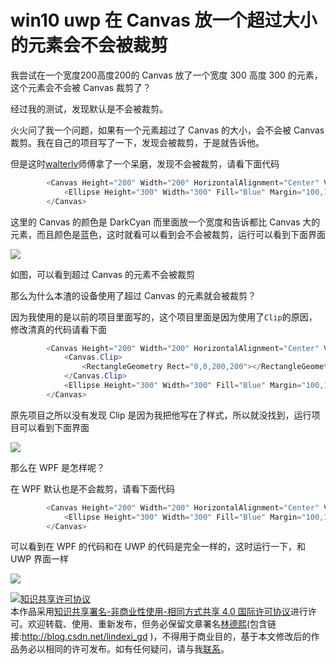 # win10 uwp 在 Canvas 放一个超过大小的元素会不会被裁剪

我尝试在一个宽度200高度200的 Canvas 放了一个宽度 300 高度 300 的元素，这个元素会不会被 Canvas 裁剪了？

经过我的测试，发现默认是不会被裁剪。

<!--more-->
<!-- csdn -->

火火问了我一个问题，如果有一个元素超过了 Canvas 的大小，会不会被 Canvas 裁剪。我在自己的项目写了一下，发现会被裁剪，于是就告诉他。

但是这时[walterlv](https://walterlv.github.io/ )师傅拿了一个呆磨，发现不会被裁剪，请看下面代码

```csharp
        <Canvas Height="200" Width="200" HorizontalAlignment="Center" VerticalAlignment="Center" Background="DarkCyan">
            <Ellipse Height="300" Width="300" Fill="Blue" Margin="100,100,100,100" />
        </Canvas>
```

这里的 Canvas 的颜色是 DarkCyan 而里面放一个宽度和告诉都比 Canvas 大的元素，而且颜色是蓝色，这时就看可以看到会不会被裁剪，运行可以看到下面界面

<!-- ![](image/win10 uwp 在 Canvas 放一个超过大小的元素会不会被裁剪/win10 uwp 在 Canvas 放一个超过大小的元素会不会被裁剪0.png) -->

![](http://7xqpl8.com1.z0.glb.clouddn.com/lindexi%2F20187248521794)

如图，可以看到超过 Canvas 的元素不会被裁剪

那么为什么本渣的设备使用了超过 Canvas 的元素就会被裁剪？

因为我使用的是以前的项目里面写的，这个项目里面是因为使用了`Clip`的原因，修改清真的代码请看下面

```csharp
        <Canvas Height="200" Width="200" HorizontalAlignment="Center" VerticalAlignment="Center" Background="DarkCyan">
            <Canvas.Clip>
                <RectangleGeometry Rect="0,0,200,200"></RectangleGeometry>
            </Canvas.Clip>
            <Ellipse Height="300" Width="300" Fill="Blue" Margin="100,100,100,100" />
        </Canvas>
```

原先项目之所以没有发现 Clip 是因为我把他写在了样式，所以就没找到，运行项目可以看到下面界面

<!-- ![](image/win10 uwp 在 Canvas 放一个超过大小的元素会不会被裁剪/win10 uwp 在 Canvas 放一个超过大小的元素会不会被裁剪1.png) -->

![](http://7xqpl8.com1.z0.glb.clouddn.com/lindexi%2F201872485418713)

那么在 WPF 是怎样呢？

在 WPF 默认也是不会裁剪，请看下面代码

```csharp
        <Canvas Height="200" Width="200" HorizontalAlignment="Center" VerticalAlignment="Center" Background="DarkCyan">
            <Ellipse Height="300" Width="300" Fill="Blue" Margin="100,100,100,100" />
        </Canvas>
```

可以看到在 WPF 的代码和在 UWP 的代码是完全一样的，这时运行一下，和 UWP 界面一样

<!-- ![](image/win10 uwp 在 Canvas 放一个超过大小的元素会不会被裁剪/win10 uwp 在 Canvas 放一个超过大小的元素会不会被裁剪2.png) -->

![](http://7xqpl8.com1.z0.glb.clouddn.com/lindexi%2F201872485820743)

<a rel="license" href="http://creativecommons.org/licenses/by-nc-sa/4.0/"><img alt="知识共享许可协议" style="border-width:0" src="https://licensebuttons.net/l/by-nc-sa/4.0/88x31.png" /></a><br />本作品采用<a rel="license" href="http://creativecommons.org/licenses/by-nc-sa/4.0/">知识共享署名-非商业性使用-相同方式共享 4.0 国际许可协议</a>进行许可。欢迎转载、使用、重新发布，但务必保留文章署名[林德熙](http://blog.csdn.net/lindexi_gd)(包含链接:http://blog.csdn.net/lindexi_gd )，不得用于商业目的，基于本文修改后的作品务必以相同的许可发布。如有任何疑问，请与我[联系](mailto:lindexi_gd@163.com)。
